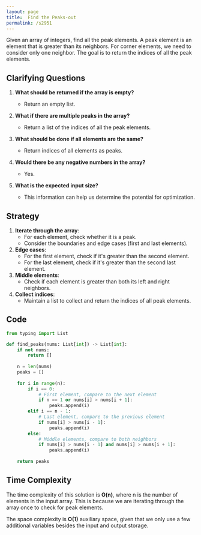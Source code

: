 ```yaml
---
layout: page
title:  Find the Peaks-out
permalink: /s2951
---
```


Given an array of integers, find all the peak elements. A peak element is an element that is greater than its neighbors. For corner elements, we need to consider only one neighbor. The goal is to return the indices of all the peak elements.

## Clarifying Questions

1. **What should be returned if the array is empty?**
   - Return an empty list.

2. **What if there are multiple peaks in the array?**
   - Return a list of the indices of all the peak elements.

3. **What should be done if all elements are the same?**
   - Return indices of all elements as peaks.

4. **Would there be any negative numbers in the array?**
   - Yes.

5. **What is the expected input size?**
   - This information can help us determine the potential for optimization.

## Strategy

1. **Iterate through the array**:
    - For each element, check whether it is a peak.
    - Consider the boundaries and edge cases (first and last elements).
2. **Edge cases**:
    - For the first element, check if it's greater than the second element.
    - For the last element, check if it's greater than the second last element.
3. **Middle elements**:
    - Check if each element is greater than both its left and right neighbors.
4. **Collect indices**:
    - Maintain a list to collect and return the indices of all peak elements.

## Code

```python
from typing import List

def find_peaks(nums: List[int]) -> List[int]:
    if not nums:
        return []
    
    n = len(nums)
    peaks = []
    
    for i in range(n):
        if i == 0:
            # First element, compare to the next element
            if n == 1 or nums[i] > nums[i + 1]:
                peaks.append(i)
        elif i == n - 1:
            # Last element, compare to the previous element
            if nums[i] > nums[i - 1]:
                peaks.append(i)
        else:
            # Middle elements, compare to both neighbors
            if nums[i] > nums[i - 1] and nums[i] > nums[i + 1]:
                peaks.append(i)
                
    return peaks
```

## Time Complexity

The time complexity of this solution is **O(n)**, where n is the number of elements in the input array. This is because we are iterating through the array once to check for peak elements.

The space complexity is **O(1)** auxiliary space, given that we only use a few additional variables besides the input and output storage.